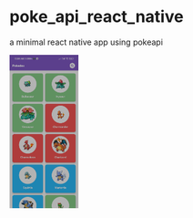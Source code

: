 # poke_api_react_native
a minimal react native app using pokeapi

<img src="./assets/1.jpg" width="24%" height="24%"/> 
